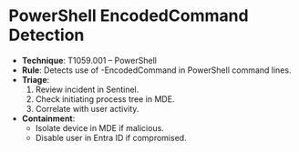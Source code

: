 # PowerShell EncodedCommand Detection
- **Technique**: T1059.001 – PowerShell
- **Rule**: Detects use of -EncodedCommand in PowerShell command lines.
- **Triage**:
  1. Review incident in Sentinel.
  2. Check initiating process tree in MDE.
  3. Correlate with user activity.
- **Containment**:
  - Isolate device in MDE if malicious.
  - Disable user in Entra ID if compromised.